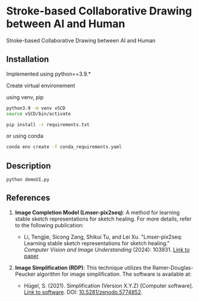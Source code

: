 # Stroke-based Collaborative Drawing between AI and Human

Stroke-based Collaborative Drawing between AI and Human


## Installation
Implemented using python==3.9.*


Create virtual environement

using venv, pip

```bash
python3.9 -m venv vSCD
source vSCD/bin/activate

pip install -r requirements.txt
```
or using conda

```bash
conda env create -f conda_requirements.yaml
```


## Description

```shell
python demoUI.py
```

## References

1. **Image Completion Model (Lmser-pix2seq)**: A method for learning stable sketch representations for sketch healing. For more details, refer to the following publication:

   - Li, Tengjie, Sicong Zang, Shikui Tu, and Lei Xu. "Lmser-pix2seq: Learning stable sketch representations for sketch healing." *Computer Vision and Image Understanding* (2024): 103931. [Link to paper](link_to_paper)
  

2. **Image Simplification (RDP)**: This technique utilizes the Ramer-Douglas-Peucker algorithm for image simplification. The software is available at:

   - Hügel, S. (2021). Simplification (Version X.Y.Z) [Computer software]. [Link to software](https://github.com/urschrei/simplification). DOI: [10.5281/zenodo.5774852](https://doi.org/10.5281/zenodo.5774852).
